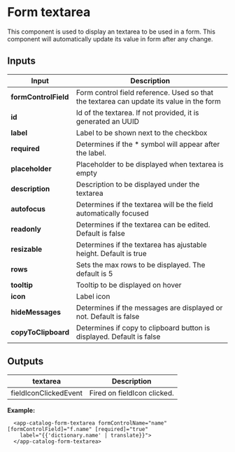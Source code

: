 # Form textarea

This component is used to display an textarea to be used in a form.
This component will automatically update its value in form after any change.

## Inputs

| Input                 | Description                                                                              |
| --------------------- | ---------------------------------------------------------------------------------------- |
| **formControlField**  | Form control field reference. Used so that the textarea can update its value in the form |
| **id**                | Id of the textarea. If not provided, it is generated an UUID                             |
| **label**             | Label to be shown next to the checkbox                                                   |
| **required**          | Determines if the * symbol will appear after the label.                                  |
| **placeholder**       | Placeholder to be displayed when textarea is empty                                       |
| **description**       | Description to be displayed under the textarea                                           |
| **autofocus**         | Determines if the textarea will be the field automatically focused                       |
| **readonly**          | Determines if the textarea can be edited. Default is false                               |
| **resizable**         | Determines if the textarea has ajustable height. Default is true                         |
| **rows**              | Sets the max rows to be displayed. The default is 5                                      |
| **tooltip**           | Tooltip to be displayed on hover                                                         |
| **icon**              | Label icon                                                                               |
| **hideMessages**      | Determines if the messages are displayed or not. Default is false                        |
| **copyToClipboard**   | Determines if copy to clipboard button is displayed. Default is false                    |

## Outputs

| textarea                 | Description                 |
| -------------------   | --------------------------- |
| fieldIconClickedEvent | Fired on fieldIcon clicked. |

**Example:**

```
  <app-catalog-form-textarea formControlName="name" [formControlField]="f.name" [required]="true"
    label="{{'dictionary.name' | translate}}">
  </app-catalog-form-textarea>
```

